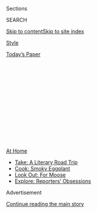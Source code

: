 <div id="app">

<div>

<div>

<div>

<div class="NYTAppHideMasthead css-1q2w90k e1suatyy0">

<div class="section css-ui9rw0 e1suatyy2">

<div class="css-eph4ug er09x8g0">

<div class="css-6n7j50">

</div>

<span class="css-1dv1kvn">Sections</span>

<div class="css-10488qs">

<span class="css-1dv1kvn">SEARCH</span>

</div>

[Skip to content](#site-content)[Skip to site
index](#site-index)

</div>

<div id="masthead-section-label" class="css-1wr3we4 eaxe0e00">

[Style](https://www.nytimes3xbfgragh.onion/section/style)

</div>

<div class="css-10698na e1huz5gh0">

</div>

</div>

<div id="masthead-bar-one" class="section hasLinks css-15hmgas e1csuq9d3">

<div class="css-uqyvli e1csuq9d0">

</div>

<div class="css-1uqjmks e1csuq9d1">

</div>

<div class="css-9e9ivx">

[](https://myaccount.nytimes3xbfgragh.onion/auth/login?response_type=cookie&client_id=vi)

</div>

<div class="css-1bvtpon e1csuq9d2">

[Today’s
Paper](https://www.nytimes3xbfgragh.onion/section/todayspaper)

</div>

</div>

</div>

</div>

<div data-aria-hidden="false">

<div id="site-content" data-role="main">

<div>

<div class="css-1aor85t" style="opacity:0.000000001;z-index:-1;visibility:hidden">

<div class="css-1hqnpie">

<div class="css-epjblv">

<span class="css-17xtcya">[Style](/section/style)</span><span class="css-x15j1o">|</span><span class="css-fwqvlz">These
Hand Sanitizers Smell Good, Kill
Germs</span>

</div>

<div class="css-k008qs">

<div class="css-1iwv8en">

<span class="css-18z7m18"></span>

<div>

</div>

</div>

<span class="css-1n6z4y">https://nyti.ms/2WKFbNj</span>

<div class="css-1705lsu">

<div class="css-4xjgmj">

<div class="css-4skfbu" data-role="toolbar" data-aria-label="Social Media Share buttons, Save button, and Comments Panel with current comment count" data-testid="share-tools">

  - 
  - 
  - 
  - 
    
    <div class="css-6n7j50">
    
    </div>

  - 

</div>

</div>

</div>

</div>

</div>

</div>

<div id="NYT_TOP_BANNER_REGION" class="css-13pd83m">

<div>

<div id="maps-athome-menu" class="section interactive-content interactive-size-medium css-1edisqu">

<div class="css-17ih8de interactive-body">

<div class="at-home-nav__innerContainer">

<div class="at-home-nav__title">

[At
Home](https://www.nytimes3xbfgragh.onion/spotlight/at-home?action=click&pgtype=Article&state=default&region=TOP_BANNER&context=at_home_menu)

</div>

  - [Take: A Literary Road
    Trip](https://www.nytimes3xbfgragh.onion/2020/07/28/books/time-for-a-literary-road-trip.html?action=click&pgtype=Article&state=default&region=TOP_BANNER&context=at_home_menu)
  - [Cook: Smoky
    Eggplant](https://www.nytimes3xbfgragh.onion/2020/07/29/magazine/bored-with-your-home-cooking-some-smoky-eggplant-will-fix-that.html?action=click&pgtype=Article&state=default&region=TOP_BANNER&context=at_home_menu)
  - [Look Out: For
    Moose](https://www.nytimes3xbfgragh.onion/2020/07/27/travel/moose-michigan-isle-royale.html?action=click&pgtype=Article&state=default&region=TOP_BANNER&context=at_home_menu)
  - [Explore: Reporters’
    Obsessions](https://www.nytimes3xbfgragh.onion/interactive/2020/at-home/even-more-reporters-editors-diaries-lists-recommendations.html?action=click&pgtype=Article&state=default&region=TOP_BANNER&context=at_home_menu)

</div>

</div>

</div>

</div>

</div>

<div id="top-wrapper" class="css-1sy8kpn">

<div id="top-slug" class="css-l9onyx">

Advertisement

</div>

[Continue reading the main
story](#after-top)

<div class="ad top-wrapper" style="text-align:center;height:100%;display:block;min-height:250px">

<div id="top" class="place-ad" data-position="top" data-size-key="top">

</div>

</div>

<div id="after-top">

</div>

</div>

<div>

<div id="sponsor-wrapper" class="css-1hyfx7x">

<div id="sponsor-slug" class="css-19vbshk">

Supported by

</div>

[Continue reading the main
story](#after-sponsor)

<div id="sponsor" class="ad sponsor-wrapper" style="text-align:center;height:100%;display:block">

</div>

<div id="after-sponsor">

</div>

</div>

<div class="css-186x18t">

</div>

<div class="css-1vkm6nb ehdk2mb0">

# These Hand Sanitizers Smell Good, Kill Germs

</div>

Now that hand sanitizers have become an accessory of the new normal,
upscale brands are introducing their own portable
cleansers.

<div class="css-79elbk" data-testid="photoviewer-wrapper">

<div class="css-z3e15g" data-testid="photoviewer-wrapper-hidden">

</div>

<div class="css-1a48zt4 ehw59r15" data-testid="photoviewer-children">

![<span class="css-cnj6d5 e1z0qqy90" itemprop="copyrightHolder"><span class="css-1ly73wi e1tej78p0">Credit...</span><span><span>Tony
Cenicola/The New York
Times</span></span></span>](https://static01.graylady3jvrrxbe.onion/images/2020/07/23/fashion/23SANITIZERS-use-this-one/23SANITIZERS-use-this-one-articleLarge.jpg?quality=75&auto=webp&disable=upscale)

</div>

</div>

<div class="css-18e8msd">

<div class="css-vp77d3 epjyd6m0">

<div class="css-1baulvz">

By <span class="css-1baulvz last-byline" itemprop="name">Rachel
Felder</span>

</div>

</div>

  - 
    
    <div class="css-ld3wwf e16638kd2">
    
    Published July 22, 2020Updated July 23,
    2020
    
    </div>

  - 
    
    <div class="css-4xjgmj">
    
    <div class="css-pvvomx" data-role="toolbar" data-aria-label="Social Media Share buttons, Save button, and Comments Panel with current comment count" data-testid="share-tools">
    
      - 
      - 
      - 
      - 
        
        <div class="css-6n7j50">
        
        </div>
    
      - 
    
    </div>
    
    </div>

</div>

</div>

<div class="section meteredContent css-1r7ky0e" name="articleBody" itemprop="articleBody">

<div class="css-1fanzo5 StoryBodyCompanionColumn">

<div class="css-53u6y8">

At Cecconi’s in the Dumbo neighborhood of Brooklyn and in West
Hollywood, Calif., diners are offered more than a grind of fresh pepper
or a spoonful of grated Parmesan with their meal.

On many tables, where you may expect to find a bottle of olive oil or
hot sauce, there’s Amass Botanic Hand Sanitizer, a spicy-scented
cleanser to keep the restaurant’s guests germ free.

The product is one of a new crop of upscale hand sanitizers, frequently
formulated with refined scents and emollients. Like the standard
versions, these have an alcohol base but aim to offer a more indulgent
experience than, say, a smear of Purell or a quick rub with a
disinfecting wipe.

“This is becoming a quotidian ritual for people, an everyday thing
that’s part of their lives,” said Morgan McLachlan, a founder and the
master distiller at Amass, a Los Angeles company that focused on spirits
before it began producing hand sanitizer in March. “Why not have it be a
pleasurable experience?”

</div>

</div>

<div class="css-1fanzo5 StoryBodyCompanionColumn">

<div class="css-53u6y8">

The company’s Botanic Hand Sanitizer is a light liquid that, if poured
into a glass, could be mistaken for gin. The spicy scent, called Four
Thieves, is redolent with clove and cinnamon; it brings to mind a wintry
fruitcake. The name and formula were inspired by medieval criminals who,
according to legend, avoided contracting the bubonic plague by anointing
themselves with a similar blend of botanicals, Ms. McLachlan said.

A second scent, an herbaceous blend called Basilisk Breath, was
introduced on July 16.

Beauty brands are also introducing hand sanitizers.
[Biossance](https://biossance.com/products/squalane-hand-sanitizer), a
popular skin care line, came out with one last month with moisturizing
squalane. The Brooklyn fragrance house [DS &
Durga](https://dsanddurga.com/search?q=hand+sanitizer&type=product)
added one with a eucalyptus-based scent to its collection in April.

The skin care line [Peter Thomas
Roth](https://www.peterthomasroth.com/hand-sanitizer-alcohol-antiseptic-80-topical-solution-3003007.html)
unveiled its version in April; the makeup brand
[Nudestix](https://www.nudestix.com/search?type=product&q=hand+sanitizer)
introduced hand sanitizer in June. [Shen
Beauty](https://shen-beauty.com/search?q=hand+sanitizer&type=product),
the influential beauty boutique in Brooklyn, created one it began
selling this month.

Predictably, these elevated products come with a commensurate price tag.
At $12 for a two-ounce bottle, the Amass hand sanitizer costs about
eight times as much as a purse-size hand sanitizer at CVS. On the other
hand, Augustinus Bader, the cultish German line that includes a $165
body cream, has, since May, been offering a limited supply of the hand
sanitizer it created for front line workers to consumers for free, for a
small shipping fee.

Higher prices haven’t necessarily deterred shoppers. March and April
sales of [Jao Brand’s Refresher hand sanitizer](https://jaobrand.com/),
which was introduced in 1997 and costs between $10 and $18, depending on
size, exceeded those for all of last year, according to a representative
of the brand. (Admittedly, one factor of high sales could be the low
supply, at least early in the pandemic, of traditional hand sanitizers,
although some high-end brands have also sold out of these products over
the last couple of months.)

</div>

</div>

<div class="css-1fanzo5 StoryBodyCompanionColumn">

<div class="css-53u6y8">

The Centers for Disease Control and Prevention, recommends a minimum
concentration of 60 percent alcohol in these products; in upscale
versions, that percentage is often much higher.

“The higher the concentration, perhaps the more effective, but it’s more
damaging to the outer skin layer,” said Dr. Joshua Zeichner, the
director of cosmetic and clinical research in dermatology at Mount Sinai
Hospital in New York.

“That can lead to cracks in the outer skin layer, loss of hydration and
inflammation,” he said. Moisturizing after use is advised.

Of course, simply decanting basic hand sanitizer into a fancy container
can make it feel more glamorous. Early this month, sleek sanitizer
dispensers in polished steel were installed in the Tom Ford Madison
Avenue boutique. They were created by [Pureté
System](https://puretesystem.com/), a new brand founded by Jonathan
Reed, who also runs a company that produces physical and digital events.

One of the receptacles, a shiny silver box filled with disinfecting
wipes, looks like a designer take on a package of tissues. Another, a
narrow tower that dispenses squirts of sanitizer, could be a luxurious
water cooler.

Their aesthetic is, of course, more in sync with the boutique’s grand
black staircase and marble detailing than, say, the packs of cleaning
products at the Duane Reade a couple of blocks away.

</div>

</div>

<div class="css-1fanzo5 StoryBodyCompanionColumn">

<div class="css-53u6y8">

Mr. Reed said that other high-end stores are interested in using the
dispensers, which are designed to use with a variety of sanitizers. He
added that Pureté System’s own line of hand sanitizer, scented with
white musk and rose, will be introduced in the next couple of months.

The new company’s goal, he said, was to offer a sophisticated way to
incorporate something that’s now part of everyday life.

“I don’t think it’s going away,” he said. “This is our new reality.”

</div>

</div>

</div>

<div>

</div>

<div>

</div>

<div>

</div>

<div>

<div id="bottom-wrapper" class="css-1ede5it">

<div id="bottom-slug" class="css-l9onyx">

Advertisement

</div>

[Continue reading the main
story](#after-bottom)

<div id="bottom" class="ad bottom-wrapper" style="text-align:center;height:100%;display:block;min-height:90px">

</div>

<div id="after-bottom">

</div>

</div>

</div>

</div>

</div>

## Site Index

<div>

</div>

## Site Information Navigation

  - [© <span>2020</span> <span>The New York Times
    Company</span>](https://help.nytimes3xbfgragh.onion/hc/en-us/articles/115014792127-Copyright-notice)

<!-- end list -->

  - [NYTCo](https://www.nytco.com/)
  - [Contact
    Us](https://help.nytimes3xbfgragh.onion/hc/en-us/articles/115015385887-Contact-Us)
  - [Work with us](https://www.nytco.com/careers/)
  - [Advertise](https://nytmediakit.com/)
  - [T Brand Studio](http://www.tbrandstudio.com/)
  - [Your Ad
    Choices](https://www.nytimes3xbfgragh.onion/privacy/cookie-policy#how-do-i-manage-trackers)
  - [Privacy](https://www.nytimes3xbfgragh.onion/privacy)
  - [Terms of
    Service](https://help.nytimes3xbfgragh.onion/hc/en-us/articles/115014893428-Terms-of-service)
  - [Terms of
    Sale](https://help.nytimes3xbfgragh.onion/hc/en-us/articles/115014893968-Terms-of-sale)
  - [Site
    Map](https://spiderbites.nytimes3xbfgragh.onion)
  - [Help](https://help.nytimes3xbfgragh.onion/hc/en-us)
  - [Subscriptions](https://www.nytimes3xbfgragh.onion/subscription?campaignId=37WXW)

</div>

</div>

</div>

</div>
